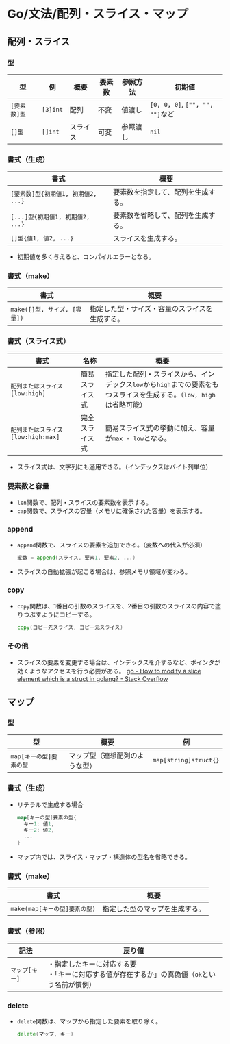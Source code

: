 # Go/文法/配列・スライス・マップ

## 配列・スライス

### 型

| 型           | 例       | 概要     | 要素数 | 参照方法 | 初期値                          |
| ------------ | -------- | -------- | ------ | -------- | ------------------------------- |
| `[要素数]型` | `[3]int` | 配列     | 不変   | 値渡し   | `[0, 0, 0]`, `["", "", ""]`など |
| `[]型`       | `[]int`  | スライス | 可変   | 参照渡し | `nil`                           |

### 書式（生成）

| 書式                                | 概要                               |
| ----------------------------------- | ---------------------------------- |
| `[要素数]型{初期値1, 初期値2, ...}` | 要素数を指定して、配列を生成する。 |
| `[...]型{初期値1, 初期値2, ...}`    | 要素数を省略して、配列を生成する。 |
| `[]型{値1, 値2, ...}`               | スライスを生成する。               |

- 初期値を多く与えると、コンパイルエラーとなる。

### 書式（make）

| 書式                         | 概要                                           |
| ---------------------------- | ---------------------------------------------- |
| `make([]型, サイズ, [容量])` | 指定した型・サイズ・容量のスライスを生成する。 |

### 書式（スライス式）

| 書式                               | 名称           | 概要                                                         |
| ---------------------------------- | -------------- | ------------------------------------------------------------ |
| `配列またはスライス[low:high]`     | 簡易スライス式 | 指定した配列・スライスから、インデックス`low`から`high`までの要素をもつスライスを生成する。（`low, high`は省略可能） |
| `配列またはスライス[low:high:max]` | 完全スライス式 | 簡易スライス式の挙動に加え、容量が`max - low`となる。        |

- スライス式は、文字列にも適用できる。（インデックスはバイト列単位）

### 要素数と容量

- `len`関数で、配列・スライスの要素数を表示する。
- `cap`関数で、スライスの容量（メモリに確保された容量）を表示する。

### append

- `append`関数で、スライスの要素を追加できる。（変数への代入が必須）

  ```go
  変数 = append(スライス, 要素1, 要素2, ...)
  ```

- スライスの自動拡張が起こる場合は、参照メモリ領域が変わる。

### copy

- `copy`関数は、1番目の引数のスライスを、2番目の引数のスライスの内容で塗りつぶすようにコピーする。

  ```go
  copy(コピー先スライス, コピー元スライス)
  ```

### その他

- スライスの要素を変更する場合は、インデックスを介するなど、ポインタが効くようなアクセスを行う必要がある。
  [go - How to modify a slice element which is a struct in golang? - Stack Overflow](https://stackoverflow.com/questions/41127380/how-to-modify-a-slice-element-which-is-a-struct-in-golang)

## マップ

### 型

| 型                      | 概要                           | 例                    |
| ----------------------- | ------------------------------ | --------------------- |
| `map[キーの型]要素の型` | マップ型（連想配列のような型） | `map[string]struct{}` |

### 書式（生成）

- リテラルで生成する場合

  ```go
  map[キーの型]要素の型{
    キー1: 値1,
    キー2: 値2,
    ...
  }
  ```

- マップ内では、スライス・マップ・構造体の型名を省略できる。

### 書式（make）

| 書式                          | 概要                           |
| ----------------------------- | ------------------------------ |
| `make(map[キーの型]要素の型)` | 指定した型のマップを生成する。 |

### 書式（参照）

| 記法           | 戻り値                                                       |
| -------------- | ------------------------------------------------------------ |
| `マップ[キー]` | ・指定したキーに対応する要<br />・「キーに対応する値が存在するか」の真偽値（`ok`という名前が慣例） |

### delete

- `delete`関数は、マップから指定した要素を取り除く。

  ```go
  delete(マップ, キー)
  ```
